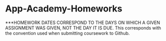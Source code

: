 # App-Academy-Homeworks
***HOMEWORK DATES CORRESPOND TO THE DAYS 
ON WHICH A GIVEN ASSIGNMENT WAS GIVEN, 
NOT THE DAY IT IS DUE. This corresponds
with the convention used when submitting
coursework to Github.
